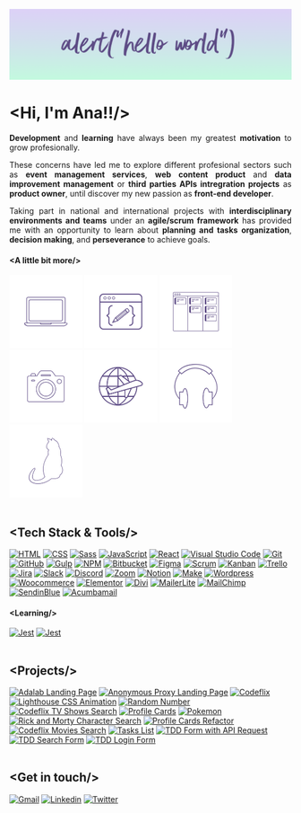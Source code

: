 ![Ana Guerra Abaroa Profile](./images/profile-banner.png)

<h1 align="justify">&lt;Hi, I'm Ana!!/&gt;</h1>
<p align="justify">
  <strong>Development</strong> and <strong>learning</strong> have always been my greatest <strong>motivation</strong> to grow
  profesionally.
</p>
<p align="justify">
  These concerns have led me to explore different profesional sectors such as
  <strong>event management services</strong>, <strong>web content product</strong> and <strong>data improvement management</strong> or <strong>third parties APIs intregration projects</strong> as <strong>product owner</strong>, until
  discover my new passion as <strong>front-end developer</strong>.
</p>
<p align="justify">
  Taking part in national and international projects with <strong>interdisciplinary environments and teams</strong> under an <strong>agile/scrum framework</strong> has provided me with an opportunity to learn about <strong>planning and tasks organization</strong>, <strong>decision making</strong>, and <strong>perseverance</strong> to achieve goals.
</p>
<h4 align="justify">&lt;A little bit more/&gt;</h4>
<div align="left">
  <a href="https://github.com/anaguerraabaroa"
    ><img
      title="Frontend"
      alt="Frontend"
      src="./images/laptop.svg"
      style="width: 130px"
  /></a>
  <a href="https://github.com/anaguerraabaroa"
    ><img
      title="Design"
      alt="Design"
      src="./images/design.svg"
      style="width: 130px"
  /></a>
  <a href="https://github.com/anaguerraabaroa"
    ><img
      title="Organization"
      alt="Organization"
      src="./images/organization.svg"
      style="width: 130px"
  /></a>
  <a href="https://github.com/anaguerraabaroa"
    ><img
      title="Photography"
      alt="Photography"
      src="./images/camera.svg"
      style="width: 130px"
  /></a>
  <a href="https://github.com/anaguerraabaroa"
    ><img
      title="Travel"
      alt="Travel"
      src="./images/travel.svg"
      style="width: 130px"
  /></a>
  <a href="https://github.com/anaguerraabaroa"
    ><img
      title="Music"
      alt="Music"
      src="./images/headphones.svg"
      style="width: 130px"
  /></a>
  <a href="https://github.com/anaguerraabaroa"
    ><img
      title="Cats"
      alt="Cats"
      src="./images/cat.svg"
      style="width: 130px"
  /></a>
</div>
<br>
<h2 align="justify">&lt;Tech Stack & Tools/&gt;</h2>
<div align="left">
  <a href="https://html.spec.whatwg.org/"
    ><img
      title="HTML"
      alt="HTML"
      src="https://img.shields.io/badge/-HTML5-D4C6F5?style=for-the-badge&logo=html5&logoColor=E34F26"
  /></a>
  <a href="https://www.w3.org/Style/CSS/"
    ><img
      title="CSS"
      alt="CSS"
      src="https://img.shields.io/badge/-CSS3-C3FADF?style=for-the-badge&logo=css3&logoColor=1572B6"
  /></a>
  <a href="https://sass-lang.com/"
    ><img
      title="Sass"
      alt="Sass"
      src="https://img.shields.io/badge/-SASS-FDFF9B?style=for-the-badge&logo=sass&logoColor=CC6699"
  /></a>
  <a href="https://www.ecma-international.org/ecma-262/"
    ><img
      title="JavaScript"
      alt="JavaScript"
      src="https://img.shields.io/badge/-JavaScript-D4C6F5?style=for-the-badge&logo=javascript&logoColor=F7DF1E"
  /></a>
  <a href="https://es.reactjs.org/"
    ><img
      title="React"
      alt="React"
      src="https://img.shields.io/badge/-React-C3FADF?style=for-the-badge&logo=react&logoColor=61DAFB"
  /></a>
  <a href="https://code.visualstudio.com/"
    ><img
      title="Visual Studio Code"
      alt="Visual Studio Code"
      src="https://img.shields.io/badge/-VSCode-FDFF9B?style=for-the-badge&logo=visual-studio-code&logoColor=007ACC"
  /></a>
  <a href="https://git-scm.com/"
    ><img
      title="Git"
      alt="Git"
      src="https://img.shields.io/badge/-Git-D4C6F5?style=for-the-badge&logo=git&logoColor=F05032"
  /></a>
  <a href="https://github.com/"
    ><img
      title="GitHub"
      alt="GitHub"
      src="https://img.shields.io/badge/-GitHub-C3FADF?style=for-the-badge&logo=github&logoColor=181717"
  /></a>
  <a href="https://gulpjs.com/"
    ><img
      title="Gulp"
      alt="Gulp"
      src="https://img.shields.io/badge/-Gulp-FDFF9B?style=for-the-badge&logo=gulp&logoColor=CF4647"
  /></a>
  <a href="https://www.npmjs.com/"
    ><img
      title="NPM"
      alt="NPM"
      src="https://img.shields.io/badge/-npm-D4C6F5?style=for-the-badge&logo=npm&logoColor=CB3837"
  /></a>
  <a href="https://bitbucket.org/"
    ><img
      title="Bitbucket"
      alt="Bitbucket"
      src="https://img.shields.io/badge/-Bitbucket-C3FADF?style=for-the-badge&logo=bitbucket&logoColor=0052CC"
  /></a>
 <a href="https://www.figma.com/"
    ><img
      title="Figma"
      alt="Figma"
      src="https://img.shields.io/badge/-Figma-FDFF9B?style=for-the-badge&logo=figma&logoColor=F24E1E"
  /></a>
  <a href="https://agilemanifesto.org/iso/es/manifesto.html"
    ><img
      title="Scrum"
      alt="Scrum"
      src="https://img.shields.io/badge/-Scrum-D4C6F5?style=for-the-badge&logo=jira-software&logoColor=009FDA"
  /></a>
  <a href="https://kanbantool.com/kanban-library/introduction/"
    ><img
      title="Kanban"
      alt="Kanban"
      src="https://img.shields.io/badge/-Kanban-C3FADF?style=for-the-badge&logo=trello&logoColor=181717"
  /></a>
  <a href="https://trello.com/es/"
    ><img
      title="Trello"
      alt="Trello"
      src="https://img.shields.io/badge/-Trello-FDFF9B?style=for-the-badge&logo=trello&logoColor=0052CC"
  /></a>
  <a href="https://www.atlassian.com/es/software/jira"
    ><img
      title="Jira"
      alt="Jira"
      src="https://img.shields.io/badge/-Jira-D4C6F5?style=for-the-badge&logo=jira&logoColor=0052CC"
  /></a>
  <a href="https://slack.com/intl/es-es/"
    ><img
      title="Slack"
      alt="Slack"
      src="https://img.shields.io/badge/-Slack-FDFF9B?style=for-the-badge&logo=slack&logoColor=4A154B"
  /></a>
   <a href="https://discord.com/"
    ><img
      title="Discord"
      alt="Discord"
      src="https://img.shields.io/badge/-Discord-D4C6F5?style=for-the-badge&logo=discord&logoColor=5865F2"
  /></a>
  <a href="https://zoom.us/"
    ><img
      title="Zoom"
      alt="Zoom"
      src="https://img.shields.io/badge/-Zoom-C3FADF?style=for-the-badge&logo=zoom&logoColor=2D8CFF"
  /></a>
   <a href="https://www.notion.so/es-es"
    ><img
      title="Notion"
      alt="Notion"
      src="https://img.shields.io/badge/-Notion-FDFF9B?style=for-the-badge&logo=notion&logoColor=000000"
  /></a>
    <a href="https://www.notion.so/es-es"
    ><img
      title="Make"
      alt="Make"
      src="https://img.shields.io/badge/-Make-D4C6F5?style=for-the-badge&logo=integromat&logoColor=ee2fee"
  /></a>
  <a href="https://wordpress.org/"
    ><img
      title="Wordpress"
      alt="Wordpress"
      src="https://img.shields.io/badge/-Wordpress-C3FADF?style=for-the-badge&logo=wordpress&logoColor=21759B"
  /></a>
  <a href="https://woocommerce.com/"
    ><img
      title="Woocommerce"
      alt="Woocommerce"
      src="https://img.shields.io/badge/-Woocommerce-FDFF9B?style=for-the-badge&logo=woocommerce&logoColor=96588A"
  /></a>
  <a href="https://elementor.com/"
    ><img
      title="Elementor"
      alt="Elementor"
      src="https://img.shields.io/badge/-Elementor-D4C6F5?style=for-the-badge&logo=elementor&logoColor=92003B"
  /></a>
 <a href="https://www.elegantthemes.com/gallery/divi/"
    ><img
      title="Divi"
      alt="Divi"
      src="https://img.shields.io/badge/-Divi-C3FADF?style=for-the-badge&logo=wordpress&logoColor=8F42EC"
  /></a>
   <a href="https://www.mailerlite.com/"
    ><img
      title="MailerLite"
      alt="MailerLite"
      src="https://img.shields.io/badge/-MailerLite-FDFF9B?style=for-the-badge&logo=gmail&logoColor=09c269"
  /></a>
  <a href="https://mailchimp.com/"
    ><img
      title="MailChimp"
      alt="MailChimp"
      src="https://img.shields.io/badge/-MailChimp-D4C6F5?style=for-the-badge&logo=mailchimp&logoColor=FFE01B"
  /></a>
  <a href="https://es.sendinblue.com/"
    ><img
      title="SendinBlue"
      alt="SendinBlue"
      src="https://img.shields.io/badge/-SendinBlue-C3FADF?style=for-the-badge&logo=gmail&logoColor=0092ff"
  /></a>
  <a href="https://acumbamail.com/"
    ><img
      title="Acumbamail"
      alt="Acumbamail"
      src="https://img.shields.io/badge/-Acumbamail-FDFF9B?style=for-the-badge&logo=gmail&logoColor=412CE1" 
  /></a>
</div>
<h4 align="justify">&lt;Learning/&gt;</h4>
<div align="left">
  <a href="https://jestjs.io/"
    ><img
      title="Jest"
      alt="Jest"
      src="https://img.shields.io/badge/-Jest-FDFF9B?style=for-the-badge&logo=jest&logoColor=C21325"
  /></a>
  <a href="https://testing-library.com/"
    ><img
      title="Jest"
      alt="Jest"
      src="https://img.shields.io/badge/-Testing Library-D4C6F5?style=for-the-badge&logo=testing-library&logoColor=E33332"
  /></a>
</div>
<br>
<h2 align="justify">&lt;Projects/&gt;</h2>
<div align="left">
  <a href="https://github.com/anaguerraabaroa/adalab-landing-page"
    ><img
      title="Adalab Landing Page"
      alt="Adalab Landing Page"
      src="https://img.shields.io/badge/Adalab_Landing_Page-C3FADF?style=for-the-badge&logo=html5&logoColor=E34F26"
  /></a>
  <a href="https://github.com/anaguerraabaroa/anonymous-proxy-landing-page"
    ><img
      title="Anonymous Proxy Landing Page"
      alt="Anonymous Proxy Landing Page"
      src="https://img.shields.io/badge/Anonymous_Proxy_Landing_Page-FDFF9B?style=for-the-badge&logo=html5&logoColor=E34F26"
  /></a>
  <a href="https://github.com/anaguerraabaroa/codeflix"
    ><img
      title="Codeflix"
      alt="Codeflix"
      src="https://img.shields.io/badge/Codeflix-D4C6F5?style=for-the-badge&logo=html5&logoColor=E34F26"
  /></a>
  <a href="https://github.com/anaguerraabaroa/lighthouse"
    ><img
      title="Lighthouse CSS Animation"
      alt="Lighthouse CSS Animation"
      src="https://img.shields.io/badge/Lighthouse-C3FADF?style=for-the-badge&logo=css3&logoColor=1572B6"
  /></a>
  <a href="https://github.com/anaguerraabaroa/random-number"
    ><img
      title="Random Number"
      alt="Random Number"
      src="https://img.shields.io/badge/Random_Number-FDFF9B?style=for-the-badge&logo=javascript&logoColor=F7DF1E"
  /></a>   
  <a href="https://github.com/anaguerraabaroa/javascript-codeflix-shows-search"
    ><img
      title="Codeflix TV Shows Search"
      alt="Codeflix TV Shows Search"
      src="https://img.shields.io/badge/Codeflix_TV_Shows_Search-D4C6F5?style=for-the-badge&logo=javascript&logoColor=F7DF1E"
  /></a>
  <a href="https://github.com/anaguerraabaroa/profile-cards">
    <img
      title="Profile Cards"
      alt="Profile Cards"
      src="https://img.shields.io/badge/Profile_Cards-C3FADF?style=for-the-badge&logo=javascript&logoColor=F7DF1E"
  /></a>
  <a href="https://github.com/anaguerraabaroa/pokemon"
    ><img
      title="Pokemon"
      alt="Pokemon"
      src="https://img.shields.io/badge/Pokemon-FDFF9B?style=for-the-badge&logo=react&logoColor=61DAFB"
  /></a>
  <a href="https://github.com/anaguerraabaroa/rick-and-morty-character-search"
    ><img
      title="Rick and Morty Character Search"
      alt="Rick and Morty Character Search"
      src="https://img.shields.io/badge/Rick_and_Morty_Character_Search-D4C6F5?style=for-the-badge&logo=react&logoColor=61DAFB"
  /></a>
  <a href="https://github.com/anaguerraabaroa/profile-cards-refactor"
    ><img
      title="Profile Cards Refactor"
      alt="Profile Cards Refactor"
      src="https://img.shields.io/badge/Profile_Cards_Refactor-C3FADF?style=for-the-badge&logo=react&logoColor=61DAFB"
  /></a>
  <a href="https://github.com/anaguerraabaroa/react-codeflix-movies-search"
    ><img
      title="Codeflix Movies Search"
      alt="Codeflix Movies Search"
      src="https://img.shields.io/badge/Codeflix_Movies_Search-FDFF9B?style=for-the-badge&logo=react&logoColor=61DAFB"
  /></a>
     <a href="https://github.com/anaguerraabaroa/tasks-list"
    ><img
      title="Tasks List"
      alt="Tasks List"
      src="https://img.shields.io/badge/Tasks_List-D4C6F5?style=for-the-badge&logo=react&logoColor=E33332"
  /></a>
  <a href="https://github.com/anaguerraabaroa/react-tdd-form"
    ><img
      title="TDD Form with API Request"
      alt="TDD Form with API Request"
      src="https://img.shields.io/badge/-TDD_Form_with_API_Request-C3FADF?style=for-the-badge&logo=testing-library&logoColor=E33332"
  /></a>
    <a href="https://github.com/anaguerraabaroa/react-tdd-search-form"
    ><img
      title="TDD Search Form"
      alt="TDD Search Form"
      src="https://img.shields.io/badge/-TDD_Search_Form-FDFF9B?style=for-the-badge&logo=testing-library&logoColor=E33332"
  /></a>
        <a href="https://github.com/anaguerraabaroa/react-tdd-login-form"
    ><img
      title="TDD Login Form"
      alt="TDD Login Form"
      src="https://img.shields.io/badge/-TDD_Login_Form-D4C6F5?style=for-the-badge&logo=testing-library&logoColor=E33332"
  /></a>
</div>
<br>
<h2 align="justify">&lt;Get in touch/&gt;</h2>
<div align="left">
  <a href="mailto:ana.guerra.abaroa@gmail.com"
    ><img
      title="Gmail"
      alt="Gmail"
      src="https://img.shields.io/badge/-Gmail-C3FADF?style=for-the-badge&logo=gmail&logoColor=EA4335"
  /></a>
  <a href="https://www.linkedin.com/in/anaguerraabaroa/"
    ><img
      title="Linkedin"
      alt="Linkedin"
      src="https://img.shields.io/badge/-Linkedin-FDFF9B?style=for-the-badge&logo=linkedin&logoColor=0A66C2"
  /></a>
  <a href="https://twitter.com/anaguerraabaroa/"
    ><img
      title="Twitter"
      alt="Twitter"
      src="https://img.shields.io/badge/-Twitter-D4C6F5?style=for-the-badge&logo=twitter&logoColor=#1DA1F2"
  /></a>
</div>

